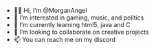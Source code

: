 - 👋🏻 Hi, I’m @MorganAngel
- 👀 I’m interested in gaming, music, and politics
- 🌱 I’m currently learning html5, java and C
- 💞️ I’m looking to collaborate on creative projects
- 📫 You can reach me on my discord

<!---
MorganAngel/MorganAngel is a ✨ special ✨ repository because its `README.md` (this file) appears on your GitHub profile.
You can click the Preview link to take a look at your changes.
--->
